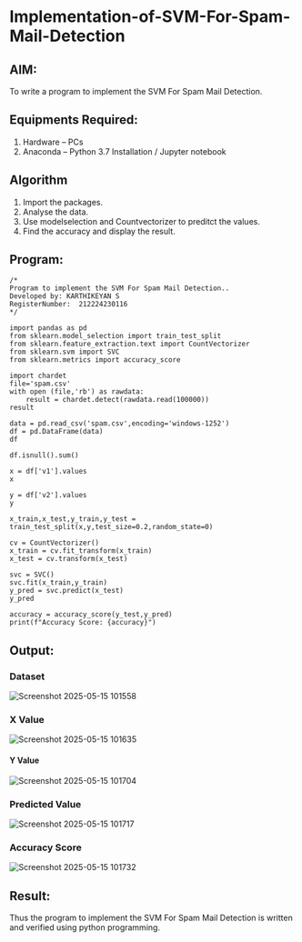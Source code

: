 # Implementation-of-SVM-For-Spam-Mail-Detection

## AIM:
To write a program to implement the SVM For Spam Mail Detection.

## Equipments Required:
1. Hardware – PCs
2. Anaconda – Python 3.7 Installation / Jupyter notebook

## Algorithm
1. Import the packages.
2. Analyse the data. 
3. Use modelselection and Countvectorizer to preditct the values. 
4. Find the accuracy and display the result.
## Program:
```
/*
Program to implement the SVM For Spam Mail Detection..
Developed by: KARTHIKEYAN S
RegisterNumber:  212224230116
*/
```
```
import pandas as pd
from sklearn.model_selection import train_test_split
from sklearn.feature_extraction.text import CountVectorizer
from sklearn.svm import SVC
from sklearn.metrics import accuracy_score
```
```
import chardet
file='spam.csv'
with open (file,'rb') as rawdata:
    result = chardet.detect(rawdata.read(100000))
result
```
```
data = pd.read_csv('spam.csv',encoding='windows-1252')
df = pd.DataFrame(data)
df
```
```
df.isnull().sum()
```
```
x = df['v1'].values
x
```
```
y = df['v2'].values
y
```
```
x_train,x_test,y_train,y_test = train_test_split(x,y,test_size=0.2,random_state=0)
```
```
cv = CountVectorizer()
x_train = cv.fit_transform(x_train)
x_test = cv.transform(x_test)
```
```
svc = SVC()
svc.fit(x_train,y_train)
y_pred = svc.predict(x_test)
y_pred
```
```
accuracy = accuracy_score(y_test,y_pred)
print(f"Accuracy Score: {accuracy}")
```

## Output:
### Dataset
![Screenshot 2025-05-15 101558](https://github.com/user-attachments/assets/9cd792fa-eca3-4cd9-97da-23c8573d02b5)

### X Value
![Screenshot 2025-05-15 101635](https://github.com/user-attachments/assets/840622c5-fcbe-4f25-ae6f-b77ddcbf3385)

#### Y Value
![Screenshot 2025-05-15 101704](https://github.com/user-attachments/assets/a4291153-b321-49d8-8c55-0943892e1f80)

### Predicted Value
![Screenshot 2025-05-15 101717](https://github.com/user-attachments/assets/ad6a27d7-d6ec-4ecf-a944-5ee4bde6a679)


### Accuracy Score
![Screenshot 2025-05-15 101732](https://github.com/user-attachments/assets/90097f83-d40a-4ff1-8423-bb6d3d8acc13)






## Result:
Thus the program to implement the SVM For Spam Mail Detection is written and verified using python programming.
